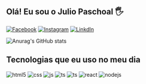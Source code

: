 ## Olá! Eu sou o Julio Paschoal 🖐️


  [![Facebook](https://img.shields.io/badge/Facebook-1877F2?style=for-the-badge&logo=facebook&logoColor=white)](https://www.facebook.com/julio.paschoal.1)
  [![Instagram](https://img.shields.io/badge/Instagram-E4405F?style=for-the-badge&logo=instagram&logoColor=white)](https://www.instagram.com/juliocpaschoal/)
  [![LinkdIn](https://img.shields.io/badge/LinkedIn-0077B5?style=for-the-badge&logo=linkedin&logoColor=white)](https://www.linkedin.com/in/julio-cezar-paschoal-371236143/)
  
![Anurag's GitHub stats](https://github-readme-stats.vercel.app/api?username=JulioPaschoal&show_icons=true&bg_color=00000000)


## Tecnologias que eu uso no meu dia
<div style="display: inline_block">
  <img align="center" alt="html5" src="https://img.shields.io/badge/HTML5-E34F26?style=for-the-badge&logo=html5&logoColor=white" />
  <img align="center" alt="css" src="https://img.shields.io/badge/CSS3-1572B6?style=for-the-badge&logo=css3&logoColor=white" />
  <img align="center" alt="js" src="https://img.shields.io/badge/JavaScript-F7DF1E?style=for-the-badge&logo=javascript&logoColor=black" />
  <img align="center" alt="ts" src="https://img.shields.io/badge/TypeScript-007ACC?style=for-the-badge&logo=typescript&logoColor=white" />
   <img align="center" alt="ts" src="https://img.shields.io/badge/Angular-DD0031?style=for-the-badge&logo=angular&logoColor=white" />
  <img align="center" alt="react" src="https://img.shields.io/badge/React-20232A?style=for-the-badge&logo=react&logoColor=61DAFB" />
  <img align="center" alt="nodejs" src="https://img.shields.io/badge/Node.js-43853D?style=for-the-badge&logo=node.js&logoColor=white" />
</div><br/>
